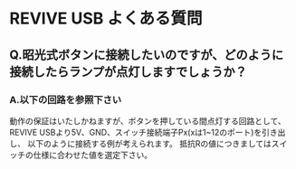 # REVIVE USB よくある質問

## Q.昭光式ボタンに接続したいのですが、どのように接続したらランプが点灯しますでしょうか？

### A.以下の回路を参照下さい
動作の保証はいたしかねますが、ボタンを押している間点灯する回路として、REVIVE USBより5V、GND、スイッチ接続端子Px(xは1~12のポート)を引き出し、
以下のように接続する例が考えられます。
抵抗Rの値につきましてはスイッチの仕様に合わせた値を選定下さい。


